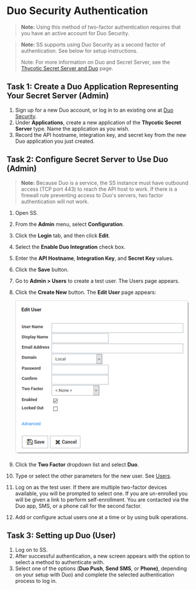 [title]: # (Duo Security Authentication)
[tags]: # (Authentication, Credentials, 2FA)
[priority]: #

# Duo Security Authentication

> **Note:** Using this method of two-factor authentication requires that you have an active account for Duo Security.

> **Note:** SS supports using Duo Security as a second factor of authentication. See below for setup instructions.
>
> Note:  For more information on Duo and Secret Server, see the [Thycotic Secret Server and Duo](https://www.duosecurity.com/docs/thycotic) page.

## Task 1: Create a Duo Application Representing Your Secret Server (Admin)

1. Sign up for a new Duo account, or log in to an existing one at [Duo Security](http://duosecurity.com).
1. Under **Applications**, create a new application of the **Thycotic Secret Server** type. Name the application as you wish. 
1. Record the API hostname, integration key, and secret key from the new Duo application you just created.

## Task 2: Configure Secret Server to Use Duo (Admin)

> **Note:** Because Duo is a service, the SS instance must have outbound access (TCP port 443) to reach the API host to work. If there is a firewall rule preventing access to Duo's servers, two factor authentication will not work.

1. Open SS.

1. From the **Admin** menu, select **Configuration**.

1. Click the **Login** tab, and then click **Edit**.

1. Select the **Enable Duo Integration** check box.

1. Enter the **API Hostname**, **Integration Key**, and **Secret Key** values.

1. Click the **Save** button.

1. Go to **Admin \> Users** to create a test user. The Users page appears.

1. Click the **Create New** button. The **Edit User** page appears:

   ![image-20200625133503984](images/image-20200625133503984.png)

1. Click the **Two Factor** dropdown list and select **Duo**.

1. Type or select the other parameters for the new user. See [Users](../../../users/index.md).

1. Log on as the test user. If there are multiple two-factor devices available, you will be prompted to select one. If you are un-enrolled you will be given a link to perform self-enrollment. You are contacted via the Duo app, SMS, or a phone call for the second factor.

1. Add or configure actual users one at a time or by using bulk operations.

## Task 3: Setting up Duo (User)

1. Log on to SS.
1. After successful authentication, a new screen appears with the option to select a method to authenticate with.
1. Select one of the options (**Duo Push**, **Send SMS**, or **Phone)**, depending on your setup with Duo) and complete the selected authentication process to log in.
